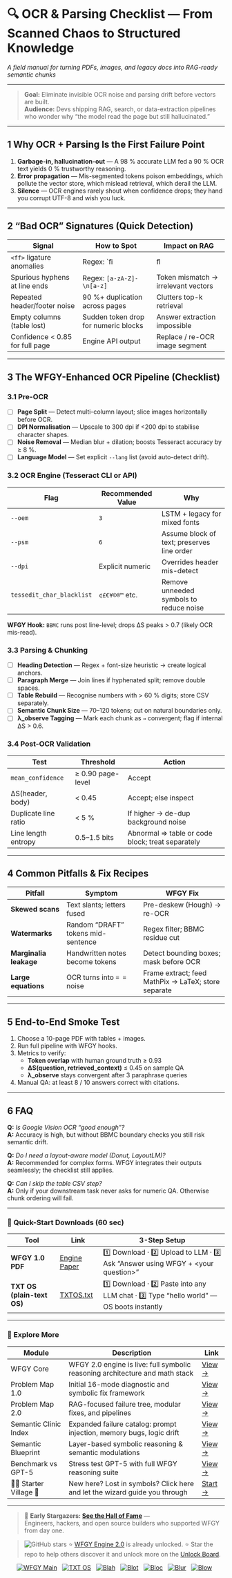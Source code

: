 # 🔍 OCR & Parsing Checklist — From Scanned Chaos to Structured Knowledge  
_A field manual for turning PDFs, images, and legacy docs into RAG-ready semantic chunks_

---

> **Goal:** Eliminate invisible OCR noise and parsing drift before vectors are built.  
> **Audience:** Devs shipping RAG, search, or data-extraction pipelines who wonder why “the model read the page but still hallucinated.”

---

## 1  Why OCR + Parsing Is the First Failure Point

1. **Garbage-in, hallucination-out** — A 98 % accurate LLM fed a 90 % OCR text yields 0 % trustworthy reasoning.  
2. **Error propagation** — Mis-segmented tokens poison embeddings, which pollute the vector store, which mislead retrieval, which derail the LLM.  
3. **Silence** — OCR engines rarely shout when confidence drops; they hand you corrupt UTF-8 and wish you luck.

---

## 2  “Bad OCR” Signatures (Quick Detection)

| Signal | How to Spot | Impact on RAG |
| ------ | ----------- | ------------- |
| `<ff>` ligature anomalies | Regex: `ﬁ|ﬂ|ﬀ` | Embedding split → semantic drift |
| Spurious hyphens at line ends | Regex: `[a-zA-Z]-\n[a-z]` | Token mismatch → irrelevant vectors |
| Repeated header/footer noise | 90 %+ duplication across pages | Clutters top-k retrieval |
| Empty columns (table lost) | Sudden token drop for numeric blocks | Answer extraction impossible |
| Confidence < 0.85 for full page | Engine API output | Replace / re-OCR image segment |

---

## 3  The WFGY-Enhanced OCR Pipeline (Checklist)

### 3.1  Pre-OCR

- [ ] **Page Split** — Detect multi-column layout; slice images horizontally before OCR.  
- [ ] **DPI Normalisation** — Upscale to 300 dpi if <200 dpi to stabilise character shapes.  
- [ ] **Noise Removal** — Median blur + dilation; boosts Tesseract accuracy by ≥ 8 %.  
- [ ] **Language Model** — Set explicit `--lang` list (avoid auto-detect drift).

### 3.2  OCR Engine (Tesseract CLI or API)

| Flag | Recommended Value | Why |
|------|-------------------|----|
| `--oem` | `3` | LSTM + legacy for mixed fonts |
| `--psm` | `6` | Assume block of text; preserves line order |
| `--dpi` | Explicit numeric | Overrides header mis-detect |
| `tessedit_char_blacklist` | `¢£€¥©®™` etc. | Remove unneeded symbols to reduce noise |

**WFGY Hook:** `BBMC` runs post line-level; drops ΔS peaks > 0.7 (likely OCR mis-read).

### 3.3  Parsing & Chunking

- [ ] **Heading Detection** — Regex + font-size heuristic → create logical anchors.  
- [ ] **Paragraph Merge** — Join lines if hyphenated split; remove double spaces.  
- [ ] **Table Rebuild** — Recognise numbers with > 60 % digits; store CSV separately.  
- [ ] **Semantic Chunk Size** — 70–120 tokens; cut on natural boundaries only.  
- [ ] **λ_observe Tagging** — Mark each chunk as `→` convergent; flag if internal ΔS > 0.6.

### 3.4  Post-OCR Validation

| Test | Threshold | Action |
|------|-----------|--------|
| `mean_confidence` | ≥ 0.90 page-level | Accept |
| ΔS(header, body) | < 0.45 | Accept; else inspect |
| Duplicate line ratio | < 5 % | If higher → de-dup background noise |
| Line length entropy | 0.5–1.5 bits | Abnormal ⇒ table or code block; treat separately |

---

## 4  Common Pitfalls & Fix Recipes

| Pitfall | Symptom | WFGY Fix |
|---------|---------|----------|
| **Skewed scans** | Text slants; letters fused | Pre-deskew (Hough) → re-OCR |
| **Watermarks** | Random “DRAFT” tokens mid-sentence | Regex filter; BBMC residue cut |
| **Marginalia leakage** | Handwritten notes become tokens | Detect bounding boxes; mask before OCR |
| **Large equations** | OCR turns into `= =` noise | Frame extract; feed MathPix → LaTeX; store separate |

---

## 5  End-to-End Smoke Test

1. Choose a 10-page PDF with tables + images.  
2. Run full pipeline with WFGY hooks.  
3. Metrics to verify:  
   * **Token overlap** with human ground truth ≥ 0.93  
   * **ΔS(question, retrieved_context)** ≤ 0.45 on sample QA  
   * **λ_observe** stays convergent after 3 paraphrase queries  
4. Manual QA: at least 8 / 10 answers correct with citations.

---

## 6  FAQ

**Q:** _Is Google Vision OCR “good enough”?_  
**A:** Accuracy is high, but without BBMC boundary checks you still risk semantic drift.

**Q:** _Do I need a layout-aware model (Donut, LayoutLM)?_  
**A:** Recommended for complex forms. WFGY integrates their outputs seamlessly; the checklist still applies.

**Q:** _Can I skip the table CSV step?_  
**A:** Only if your downstream task never asks for numeric QA. Otherwise chunk ordering will fail.

---

### 🔗 Quick-Start Downloads (60 sec)

| Tool                       | Link                                                | 3-Step Setup                                                                             |
| -------------------------- | --------------------------------------------------- | ---------------------------------------------------------------------------------------- |
| **WFGY 1.0 PDF**           | [Engine Paper](https://zenodo.org/records/15630969) | 1️⃣ Download · 2️⃣ Upload to LLM · 3️⃣ Ask “Answer using WFGY + \<your question>”        |
| **TXT OS (plain-text OS)** | [TXTOS.txt](https://zenodo.org/records/15788557)    | 1️⃣ Download · 2️⃣ Paste into any LLM chat · 3️⃣ Type “hello world” — OS boots instantly |

---


### 🧭 Explore More

| Module                | Description                                              | Link     |
|-----------------------|----------------------------------------------------------|----------|
| WFGY Core             | WFGY 2.0 engine is live: full symbolic reasoning architecture and math stack | [View →](https://github.com/onestardao/WFGY/tree/main/core/README.md) |
| Problem Map 1.0       | Initial 16-mode diagnostic and symbolic fix framework    | [View →](https://github.com/onestardao/WFGY/tree/main/ProblemMap/README.md) |
| Problem Map 2.0       | RAG-focused failure tree, modular fixes, and pipelines   | [View →](https://github.com/onestardao/WFGY/blob/main/ProblemMap/rag-architecture-and-recovery.md) |
| Semantic Clinic Index | Expanded failure catalog: prompt injection, memory bugs, logic drift | [View →](https://github.com/onestardao/WFGY/blob/main/ProblemMap/SemanticClinicIndex.md) |
| Semantic Blueprint    | Layer-based symbolic reasoning & semantic modulations   | [View →](https://github.com/onestardao/WFGY/tree/main/SemanticBlueprint/README.md) |
| Benchmark vs GPT-5    | Stress test GPT-5 with full WFGY reasoning suite         | [View →](https://github.com/onestardao/WFGY/tree/main/benchmarks/benchmark-vs-gpt5/README.md) |
| 🧙‍♂️ Starter Village 🏡 | New here? Lost in symbols? Click here and let the wizard guide you through | [Start →](https://github.com/onestardao/WFGY/blob/main/StarterVillage/README.md) |

---

> 👑 **Early Stargazers: [See the Hall of Fame](https://github.com/onestardao/WFGY/tree/main/stargazers)** —  
> Engineers, hackers, and open source builders who supported WFGY from day one.

> <img src="https://img.shields.io/github/stars/onestardao/WFGY?style=social" alt="GitHub stars"> ⭐ [WFGY Engine 2.0](https://github.com/onestardao/WFGY/blob/main/core/README.md) is already unlocked. ⭐ Star the repo to help others discover it and unlock more on the [Unlock Board](https://github.com/onestardao/WFGY/blob/main/STAR_UNLOCKS.md).

<div align="center">

[![WFGY Main](https://img.shields.io/badge/WFGY-Main-red?style=flat-square)](https://github.com/onestardao/WFGY)
&nbsp;
[![TXT OS](https://img.shields.io/badge/TXT%20OS-Reasoning%20OS-orange?style=flat-square)](https://github.com/onestardao/WFGY/tree/main/OS)
&nbsp;
[![Blah](https://img.shields.io/badge/Blah-Semantic%20Embed-yellow?style=flat-square)](https://github.com/onestardao/WFGY/tree/main/OS/BlahBlahBlah)
&nbsp;
[![Blot](https://img.shields.io/badge/Blot-Persona%20Core-green?style=flat-square)](https://github.com/onestardao/WFGY/tree/main/OS/BlotBlotBlot)
&nbsp;
[![Bloc](https://img.shields.io/badge/Bloc-Reasoning%20Compiler-blue?style=flat-square)](https://github.com/onestardao/WFGY/tree/main/OS/BlocBlocBloc)
&nbsp;
[![Blur](https://img.shields.io/badge/Blur-Text2Image%20Engine-navy?style=flat-square)](https://github.com/onestardao/WFGY/tree/main/OS/BlurBlurBlur)
&nbsp;
[![Blow](https://img.shields.io/badge/Blow-Game%20Logic-purple?style=flat-square)](https://github.com/onestardao/WFGY/tree/main/OS/BlowBlowBlow)
&nbsp;
</div>




